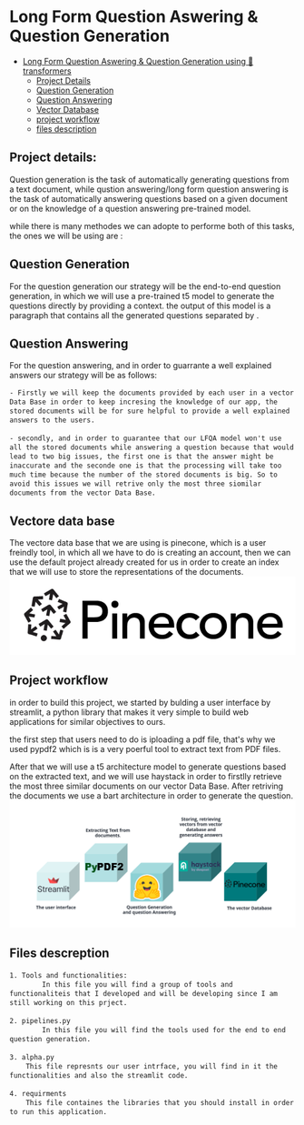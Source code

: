 # Long Form Question Aswering & Question Generation 

- [Long Form Question Aswering & Question Generation using 🤗transformers](#Long-Form-Question-Aswering-&-Question-Generation)
  - [Project Details](#project-details)
  - [Question Generation](#question-generation)
  - [Question Answering](#question-answering)
  - [Vector Database](#vector-Data-Base)
  - [project workflow](#project-workflow)
  - [files description](#files-descreption)




## Project details:

Question generation is the task of automatically generating questions from a text document, while qustion answering/long form question answering is the task of automatically answering questions based on a given document or on the knowledge of a question answering pre-trained model.



while there is many methodes we can adopte to performe both of this tasks, the ones we will be using are :

## Question Generation

For the question generation our strategy will be the end-to-end question generation, in which we will use a pre-trained t5 model to generate the questions directly by providing a context. the output of this model is a paragraph that contains all the generated questions separated by <spe>.

## Question Answering

For the question answering, and in order to guarrante a well explained answers our strategy will be as follows:

	- Firstly we will keep the documents provided by each user in a vector Data Base in order to keep incresing the knowledge of our app, the stored documents will be for sure helpful to provide a well explained answers to the users.

	- secondly, and in order to guarantee that our LFQA model won't use all the stored documents while answering a question because that would lead to two big issues, the first one is that the answer might be inaccurate and the seconde one is that the processing will take too much time because the number of the stored documents is big. So to avoid this issues we will retrive only the most three siomilar documents from the vector Data Base.

## Vectore data base

The vectore data base that we are using is pinecone, which is a user freindly tool, in which all we have to do is creating an account, then we can use the default project already created for us in order to create an index that we will use to store the representations of the documents.
	![ alt text for screen readers](/images/d8e002f5074a908faee547fc24a48e77dec727c4.png)

## Project workflow

in order to build this project, we started by bulding a user interface by streamlit, a python library that makes it very simple to build web applications for similar objectives to ours.

the first step that users need to do is iploading a pdf file, that's why we used pypdf2 which is is a very poerful tool to extract text from PDF files.

After that we will use a t5 architecture model to generate questions  based on the extracted text, and we will use haystack in order to firstlly retrieve the most three similar documents on our vector Data Base. After retriving the documents we use a bart architecture in order to generate the question.
	![ alt text for screen readers](/images/workflow.png)

## Files descreption

	1. Tools and functionalities:
			In this file you will find a group of tools and functionaliteis that I developed and will be developing since I am still working on this prject.

	2. pipelines.py
			In this file you will find the tools used for the end to end question generation.

	3. alpha.py
		This file represnts our user intrface, you will find in it the functionalities and also the streamlit code.

	4. requirments
		This file containes the libraries that you should install in order to run this application.

